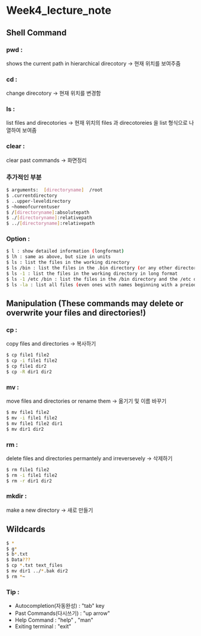 # Week4_lecture_note

## Shell Command

### pwd : 
shows the current path in hierarchical direcotory → 현재 위치를 보여주줌
### cd :
change direcotory → 현재 위치를 변경함
### ls :
list files and direcotories → 현재 위치의 files 과 direcotoreies 을 list 형식으로 나열하여 보여줌
### clear :
clear past commands → 화면정리

### 추가적인 부분 
```sh
$ arguments:  [directoryname]  /root  
$ .currentdirectory  
$ ..upper-leveldirectory  
$ ~homeofcurrentuser 
$ /[directoryname]:absolutepath
$ ./[directoryname]:relativepath  
$ ../[directoryname]:relativepath
```

### Option :
```sh
$ l : show detailed information (longformat) 
$ lh : same as above, but size in units
$ ls : list the files in the working directory
$ ls /bin : list the files in the .bin directory (or any other directory)
$ ls -1 : list the files in the working directory in long format
$ ls -1 /etc /bin : list the files in the /bin directory and the /etc directory in long format
$ ls -la : list all files (even ones with names beginning with a preiod character, which are normally hidden) in the parent of the working directory in long format
```

## Manipulation (These commands may delete or overwrite your files and directories!)

### cp :
copy files and directories → 복사하기
```sh
$ cp file1 file2
$ cp -i file1 file2
$ cp file1 dir2
$ cp -R dir1 dir2
```
### mv :
move files and directories or rename them → 옮기기 및 이름 바꾸기
```sh
$ mv file1 file2
$ mv -i file1 file2
$ mv file1 file2 dir1
$ mv dir1 dir2
```
### rm :
delete files and directories permantely and irreversevely  → 삭제하기
```sh
$ rm file1 file2
$ rm -i file1 file2
$ rm -r dir1 dir2
```
### mkdir :
make a new directory → 새로 만들기

## Wildcards
```sh
$ *
$ g*
$ b*.txt
$ Data???
$ cp *.txt text_files
$ mv dir1 ../*.bak dir2
$ rm *~
```

### Tip :
- Autocompletion(자동완성) : "tab" key
- Past Commands(다시쓰기) : "up arrow"
- Help Command : "help" , "man"
- Exiting terminal : "exit"
